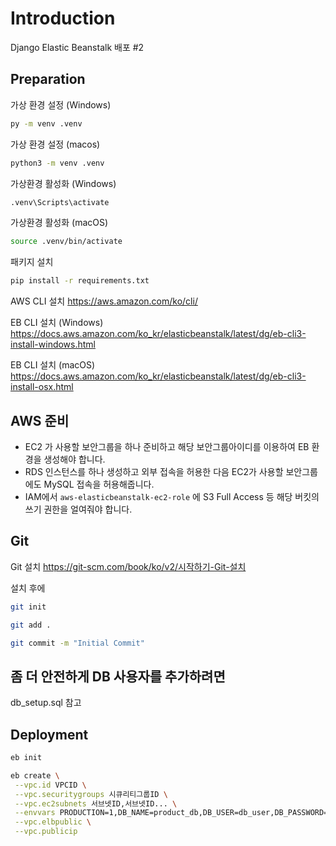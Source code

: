 # Introduction

Django Elastic Beanstalk 배포 #2

## Preparation

가상 환경 설정 (Windows)

```cmd
py -m venv .venv
```

가상 환경 설정 (macos)

```zsh
python3 -m venv .venv
```

가상환경 활성화 (Windows)

```cmd
.venv\Scripts\activate
```

가상환경 활성화 (macOS)

```zsh
source .venv/bin/activate
```

패키지 설치

```zsh
pip install -r requirements.txt
```

AWS CLI 설치
https://aws.amazon.com/ko/cli/

EB CLI 설치 (Windows)
https://docs.aws.amazon.com/ko_kr/elasticbeanstalk/latest/dg/eb-cli3-install-windows.html

EB CLI 설치 (macOS)
https://docs.aws.amazon.com/ko_kr/elasticbeanstalk/latest/dg/eb-cli3-install-osx.html

## AWS 준비

- EC2 가 사용할 보안그룹을 하나 준비하고 해당 보안그룹아이디를 이용하여 EB 환경을 생성해야 합니다.
- RDS 인스턴스를 하나 생성하고 외부 접속을 허용한 다음 EC2가 사용할 보안그룹에도 MySQL 접속을 허용해줍니다.
- IAM에서 `aws-elasticbeanstalk-ec2-role` 에 S3 Full Access 등 해당 버킷의 쓰기 권한을 얼여줘야 합니다.


## Git

Git 설치
https://git-scm.com/book/ko/v2/시작하기-Git-설치

설치 후에

```zsh
git init

git add .

git commit -m "Initial Commit"
```

## 좀 더 안전하게 DB 사용자를 추가하려면

db_setup.sql 참고

## Deployment

```zsh
eb init

eb create \
 --vpc.id VPCID \
 --vpc.securitygroups 시큐리티그룹ID \
 --vpc.ec2subnets 서브넷ID,서브넷ID... \
 --envvars PRODUCTION=1,DB_NAME=product_db,DB_USER=db_user,DB_PASSWORD=비밀번호,DB_HOST=DB엔드포인트,S3_BUCKET=버킷이름 \
 --vpc.elbpublic \
 --vpc.publicip
```
